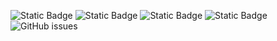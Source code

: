 ![Static Badge](https://img.shields.io/badge/blacklists-60-000000) ![Static Badge](https://img.shields.io/badge/blacklisted-2660124-cc0000) ![Static Badge](https://img.shields.io/badge/whitelisted-2245-00CC00) ![Static Badge](https://img.shields.io/badge/streaming_blacklist-28107-000000) ![GitHub issues](https://img.shields.io/github/issues/fabriziosalmi/blacklists)
